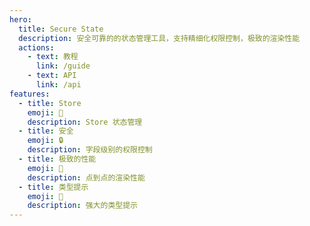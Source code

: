 ```yaml
---
hero:
  title: Secure State
  description: 安全可靠的的状态管理工具，支持精细化权限控制，极致的渲染性能
  actions:
    - text: 教程
      link: /guide
    - text: API
      link: /api
features:
  - title: Store
    emoji: 💎
    description: Store 状态管理
  - title: 安全
    emoji: 🔒
    description: 字段级别的权限控制
  - title: 极致的性能
    emoji: 🚀
    description: 点到点的渲染性能
  - title: 类型提示
    emoji: 🧩
    description: 强大的类型提示
---
```

